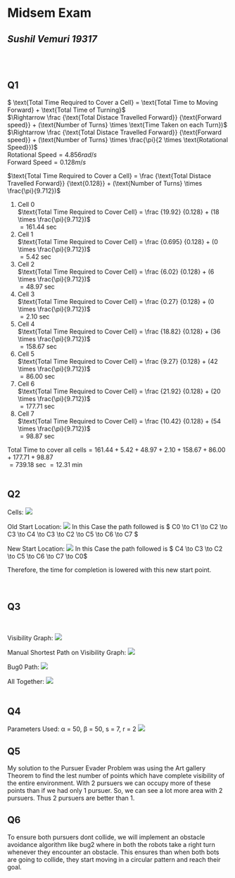# Midsem Exam
## *Sushil Vemuri 19317*
<br/>
<br/>

## Q1
$ \text{Total Time Required to Cover a Cell} =  \text{Total Time to Moving Forward} + \text{Total Time of Turning}$  
$\Rightarrow \frac {\text{Total Distace Travelled Forward}} {\text{Forward speed}} + (\text{Number of Turns} \times \text{Time Taken on each Turn})$  
$\Rightarrow \frac {\text{Total Distace Travelled Forward}} {\text{Forward speed}} + (\text{Number of Turns} \times \frac{\pi}{2 \times \text{Rotational Speed}})$  
$\text{Rotational Speed} = 4.856 rad/s$  
$\text{Forward Speed} = 0.128 m/s$  

$\text{Total Time Required to Cover a Cell} = \frac {\text{Total Distace Travelled Forward}} {\text{0.128}} + (\text{Number of Turns} \times \frac{\pi}{9.712})$
<br/>

1. Cell 0  
$\text{Total Time Required to Cover Cell} = \frac {19.92} {0.128} + (18 \times \frac{\pi}{9.712})$  
$= 161.44 \text{ sec}$
1. Cell 1  
$\text{Total Time Required to Cover Cell} = \frac {0.695} {0.128} + (0 \times \frac{\pi}{9.712})$  
$= 5.42\text{ sec}$
1. Cell 2  
$\text{Total Time Required to Cover Cell} = \frac {6.02} {0.128} + (6 \times \frac{\pi}{9.712})$  
$= 48.97\text{ sec}$
1. Cell 3  
$\text{Total Time Required to Cover Cell} = \frac {0.27} {0.128} + (0 \times \frac{\pi}{9.712})$  
$= 2.10\text{ sec}$
1. Cell 4  
$\text{Total Time Required to Cover Cell} = \frac {18.82} {0.128} + (36 \times \frac{\pi}{9.712})$  
$= 158.67\text{ sec}$
1. Cell 5  
$\text{Total Time Required to Cover Cell} = \frac {9.27} {0.128} + (42 \times \frac{\pi}{9.712})$  
$= 86.00\text{ sec}$
1. Cell 6  
$\text{Total Time Required to Cover Cell} = \frac {21.92} {0.128} + (20 \times \frac{\pi}{9.712})$  
$= 177.71\text{ sec}$
1. Cell 7  
$\text{Total Time Required to Cover Cell} = \frac {10.42} {0.128} + (54 \times \frac{\pi}{9.712})$  
$= 98.87\text{ sec}$  
  
$\text{Total Time to cover all cells} = 161.44+5.42+48.97+2.10+158.67+86.00+177.71+98.87$  
$= 739.18\text{ sec}$
$= 12.31\text{ min}$
</br>
</br>

## Q2
Cells:
![](imgs/q7_1.png)
</br>

Old Start Location:
![](imgs/ms_q2_1.png)
In this Case the path followed is  $ C0 \to C1 \to C2 \to C3 \to C4 \to C3 \to C2 \to C5 \to C6 \to C7 $
</br>

New Start Location:
![](imgs/ms_q2_2.png)
In this Case the path followed is  $ C4 \to C3 \to C2 \to C5 \to C6 \to C7 \to C0$
</br>

Therefore, the time for completion is lowered with this new start point.  
</br>
</br>

## Q3
</br>

Visibility Graph:
![](imgs/ms_q3_1.png)
</br>

Manual Shortest Path on Visibility Graph:
![](imgs/ms_q3_2.png)
</br>

Bug0 Path:
![](imgs/ms_q3_3.png)
</br>

All Together:
![](imgs/ms_q3_4.png)
</br>
</br>

## Q4
Parameters Used:  α = 50, β = 50, s = 7, r = 2
![](imgs/Q4_1.png)

## Q5
My solution to the Pursuer Evader Problem was using the Art gallery Theorem to find the lest number of points which have complete visibility of the entire environment. With 2 pursuers we can occupy more of these points than if we had only 1 pursuer. So, we can see a lot more area with 2 pursuers. Thus 2 pursuers are better than 1.

## Q6
To ensure both pursuers dont collide, we will implement an obstacle avoidance algorithm like bug2 where in both the robots take a right turn whenever they encounter an obstacle. This ensures than when both bots are going to collide, they start moving in a circular pattern and reach their goal.